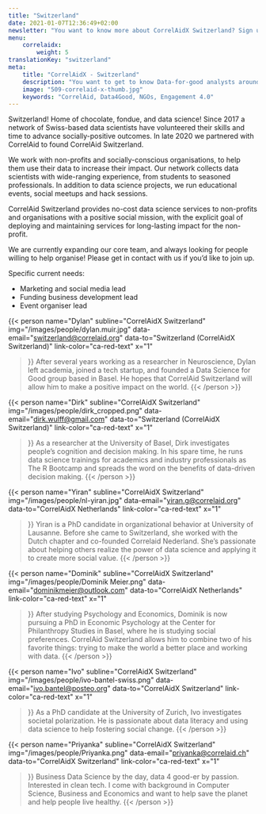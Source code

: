 ```yaml
---
title: "Switzerland"
date: 2021-01-07T12:36:49+02:00
newsletter: "You want to know more about CorrelAidX Switzerland? Sign up for our Newsletter!"
menu: 
    correlaidx:
        weight: 5
translationKey: "switzerland"
meta:
    title: "CorrelAidX - Switzerland"
    description: "You want to get to know Data-for-good analysts around you and use data for social good? In this case, you are interested in CorrelAidX!"
    image: "509-correlaid-x-thumb.jpg"
    keywords: "CorrelAid, Data4Good, NGOs, Engagement 4.0"
---
```


Switzerland! Home of chocolate, fondue, and data science! Since 2017 a network of Swiss-based data scientists have volunteered their skills and time to advance socially-positive outcomes. In late 2020 we partnered with CorrelAid to found CorrelAid Switzerland.
 
We work with non-profits and socially-conscious organisations, to help them use their data to increase their impact. Our network collects data scientists with wide-ranging experience, from students to seasoned professionals. In addition to data science projects, we run educational events, social meetups and hack sessions.
 
CorrelAid Switzerland provides no-cost data science services to non-profits and organisations with a positive social mission, with the explicit goal of deploying and maintaining services for long-lasting impact for the non-profit.
 
We are currently expanding our core team, and always looking for people willing to help organise! Please get in contact with us if you’d like to join up.
 
Specific current needs:
* Marketing and social media lead
* Funding business development lead
* Event organiser lead
 


{{< person 
    name="Dylan"
    subline="CorrelAidX Switzerland"
    img="/images/people/dylan.muir.jpg"
    data-email="switzerland@correlaid.org"
    data-to="Switzerland (CorrelAidX Switzerland)"
    link-color="ca-red-text"
    x="1"
>}}
After several years working as a researcher in Neuroscience, Dylan left academia, joined a tech startup, and founded a Data Science for Good group based in Basel. He hopes that CorrelAid Switzerland will allow him to make a positive impact on the world.
{{< /person >}}

{{< person 
    name="Dirk"
    subline="CorrelAidX Switzerland"
    img="/images/people/dirk_cropped.png"
    data-email="dirk.wulff@gmail.com"
    data-to="Switzerland (CorrelAidX Switzerland)"
    link-color="ca-red-text"
    x="1"
>}}
As a researcher at the University of Basel, Dirk investigates people’s cognition and decision making. In his spare time, he runs data science trainings for academics and industry professionals as The R Bootcamp and spreads the word on the benefits of data-driven decision making.
{{< /person >}}

{{< person 
    name="Yiran"
    subline="CorrelAidX Switzerland"
    img="/images/people/nl-yiran.jpg"
    data-email="yiran.g@correlaid.org"
    data-to="CorrelAidX Netherlands"
    link-color="ca-red-text"
    x="1"
>}}
Yiran is a PhD candidate in organizational behavior at University of Lausanne. Before she came to Switzerland, she worked with the Dutch chapter and co-founded Correlaid Nederland. She’s passionate about helping others realize the power of data science and applying it to create more social value.
{{< /person >}}

{{< person 
    name="Dominik"
    subline="CorrelAidX Switzerland"
    img="/images/people/Dominik Meier.png"
    data-email="dominikmeier@outlook.com"
    data-to="CorrelAidX Netherlands"
    link-color="ca-red-text"
    x="1"
>}}
After studying Psychology and Economics, Dominik is now pursuing a PhD in Economic Psychology at the Center for Philanthropy Studies in Basel, where he is studying social preferences. CorrelAid Switzerland allows him to combine two of his favorite things: trying to make the world a better place and working with data.
{{< /person >}}

{{< person 
    name="Ivo"
    subline="CorrelAidX Switzerland"
    img="/images/people/ivo-bantel-swiss.png"
    data-email="ivo.bantel@posteo.org"
    data-to="CorrelAidX Switzerland"
    link-color="ca-red-text"
    x="1"
>}}
As a PhD candidate at the University of Zurich, Ivo investigates societal polarization. He is passionate about data literacy and using data science to help fostering social change.
{{< /person >}}

{{< person 
    name="Priyanka"
    subline="CorrelAidX Switzerland"
    img="/images/people/Priyanka.png"
    data-email="priyanka@correlaid.ch"
    data-to="CorrelAidX Switzerland"
    link-color="ca-red-text"
    x="1"
>}}
Business Data Science by the day, data 4 good-er by passion. Interested in clean tech. I come with background in Computer Science, Business and Economics and want to help save the planet and help people live healthy.
{{< /person >}}



